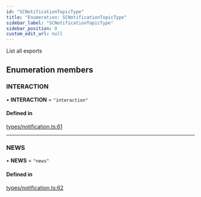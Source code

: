 ```yaml
---
id: "SCNotificationTopicType"
title: "Enumeration: SCNotificationTopicType"
sidebar_label: "SCNotificationTopicType"
sidebar_position: 0
custom_edit_url: null
---
```


List all exports

## Enumeration members

### INTERACTION

• **INTERACTION** = `"interaction"`

#### Defined in

[types/notification.ts:61](https://github.com/selfcommunity/community-ui/blob/8bbb33c/packages/sc-core/src/types/notification.ts#L61)

___

### NEWS

• **NEWS** = `"news"`

#### Defined in

[types/notification.ts:62](https://github.com/selfcommunity/community-ui/blob/8bbb33c/packages/sc-core/src/types/notification.ts#L62)
